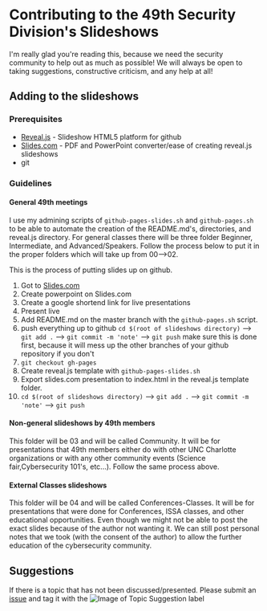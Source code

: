 # Contributing to the 49th Security Division's Slideshows

I'm really glad you're reading this, because we need the security community to help out as much as possible! We will always be open to taking suggestions, constructive criticism, and any help at all!

## Adding to the slideshows

### Prerequisites
* [Reveal.js](https://github.com/hakimel/reveal.js) - Slideshow HTML5 platform for github
* [Slides.com](https://slides.com/) - PDF and PowerPoint converter/ease of creating reveal.js slideshows
* git

### Guidelines
#### General 49th meetings
I use my admining scripts of `github-pages-slides.sh` and `github-pages.sh` to be able to automate the creation of the README.md's, directories, and reveal.js directory. For general classes there will be three folder Beginner, Intermediate, and Advanced/Speakers. Follow the process below to put it in the proper folders which will take up from 00-->02.

This is the process of putting slides up on github.
1. Got to [Slides.com](https://slides.com/)
2. Create powerpoint on Slides.com
3. Create a google shortend link for live presentations
4. Present live
5. Add README.md on the master branch with the `github-pages.sh` script.
6. push everything up to github `cd $(root of slideshows directory)` --> `git add .` --> `git commit -m 'note'` --> `git push` make sure this is done first, because it will mess up the other branches of your github repository if you don't
7. `git checkout gh-pages`
8. Create reveal.js template with `github-pages-slides.sh`
9. Export slides.com presentation to index.html in the reveal.js template folder.
10. `cd $(root of slideshows directory)` --> `git add .` --> `git commit -m 'note'` --> `git push`

#### Non-general slideshows by 49th members
This folder will be 03 and will be called Community. It will be for presentations that 49th members either do with other UNC Charlotte organizations or with any other community events (Science fair,Cybersecurity 101's, etc...). Follow the same process above.

#### External Classes slideshows
This folder will be 04 and will be called Conferences-Classes. It will be for presentations that were done for Conferences, ISSA classes, and other educational opportunities. Even though we might not be able to post the exact slides because of the author not wanting it. We can still post personal notes that we took (with the consent of the author) to allow the further education of the cybersecurity community.


## Suggestions
If there is a topic that has not been discussed/presented. Please submit an [issue](https://github.com/49thSecurityDivision/slideshows/issues) and tag it with the ![Image of Topic Suggestion](https://github.com/49thSecurityDivision/slideshows/labels/Topic%20Suggestion) label
